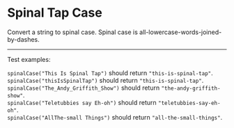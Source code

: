 # Spinal Tap Case

Convert a string to spinal case. Spinal case is all-lowercase-words-joined-by-dashes.

---

Test examples:

`spinalCase("This Is Spinal Tap")` should return `"this-is-spinal-tap"`.\
`spinalCase("thisIsSpinalTap")` should return `"this-is-spinal-tap"`.\
`spinalCase("The_Andy_Griffith_Show")` should return `"the-andy-griffith-show"`.\
`spinalCase("Teletubbies say Eh-oh")` should return `"teletubbies-say-eh-oh"`.\
`spinalCase("AllThe-small Things")` should return `"all-the-small-things"`.
